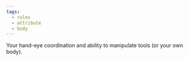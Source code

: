 ```yaml
---
tags:
  - rules
  - attribute
  - body
---
```

Your hand-eye coordination and ability to manipulate tools (or your own body).